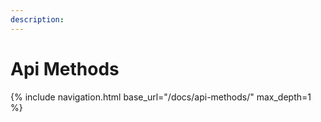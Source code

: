 ```yaml
---
description:
---
```


# Api Methods

<nav class="cards">
{% include navigation.html base_url="/docs/api-methods/" max_depth=1 %}
</nav>
